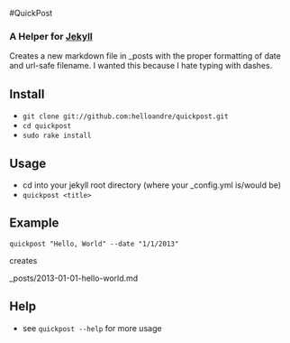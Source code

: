 #QuickPost

### A Helper for [Jekyll](https://github.com/mojombo/jekyll)

Creates a new markdown file in _posts with the proper formatting of date and url-safe filename. I wanted this because I hate typing with dashes.

## Install

 * `git clone git://github.com:helloandre/quickpost.git`
 * `cd quickpost`
 * `sudo rake install`

## Usage

 * cd into your jekyll root directory (where your _config.yml is/would be)
 * `quickpost <title>`

## Example

`quickpost "Hello, World" --date "1/1/2013"`

creates

_posts/2013-01-01-hello-world.md


## Help

 * see `quickpost --help` for more usage